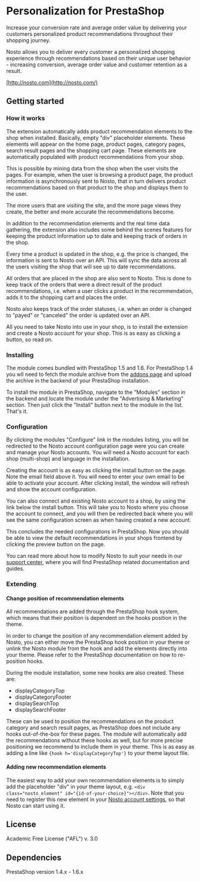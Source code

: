 # Personalization for PrestaShop

Increase your conversion rate and average order value by delivering your customers personalized product recommendations
throughout their shopping journey.

Nosto allows you to deliver every customer a personalized shopping experience through recommendations based on their
unique user behavior - increasing conversion, average order value and customer retention as a result.

[http://nosto.com](http://nosto.com/)

## Getting started

### How it works

The extension automatically adds product recommendation elements to the shop when installed. Basically, empty "div"
placeholder elements. These elements will appear on the home page, product pages, category pages, search result pages
and the shopping cart page. These elements are automatically populated with product recommendations from your shop.

This is possible by mining data from the shop when the user visits the pages. For example, when the user is browsing a
product page, the product information is asynchronously sent to Nosto, that in turn delivers product recommendations
based on that product to the shop and displays them to the user.

The more users that are visiting the site, and the more page views they create, the better and more accurate the
recommendations become.

In addition to the recommendation elements and the real time data gathering, the extension also includes some behind the
scenes features for keeping the product information up to date and keeping track of orders in the shop.

Every time a product is updated in the shop, e.g. the price is changed, the information is sent to Nosto over an API.
This will sync the data across all the users visiting the shop that will see up to date recommendations.

All orders that are placed in the shop are also sent to Nosto. This is done to keep track of the orders that were a
direct result of the product recommendations, i.e. when a user clicks a product in the recommendation, adds it to the
shopping cart and places the order.

Nosto also keeps track of the order statuses, i.e. when an order is changed to "payed" or "canceled" the order is
updated over an API.

All you need to take Nosto into use in your shop, is to install the extension and create a Nosto account for your
shop. This is as easy as clicking a button, so read on.

### Installing

The module comes bundled with PrestaShop 1.5 and 1.6. For PrestaShop 1.4 you wll need to fetch the module archive from
the [addons page](http://addons.prestashop.com/en/advertising-marketing-newsletter-modules/18349-nostotagging.html) and
upload the archive in the backend of your PrestaShop installation.

To install the module in PrestaShop, navigate to the "Modules" section in the backend and locate the module under the
"Advertising & Marketing" section. Then just click the "Install" button next to the module in the list. That's it.

### Configuration

By clicking the modules "Configure" link in the modules listing, you will be redirected to the Nosto account
configuration page were you can create and manage your Nosto accounts. You will need a Nosto account for each shop
(multi-shop) and language in the installation.

Creating the account is as easy as clicking the install button on the page. Note the email field above it. You will need
to enter your own email to be able to activate your account. After clicking install, the window will refresh and show
the account configuration.

You can also connect and existing Nosto account to a shop, by using the link below the install button. This will take
you to Nosto where you choose the account to connect, and you will then be redirected back where you will see the same
configuration screen as when having created a new account.

This concludes the needed configurations in PrestaShop. Now you should be able to view the default recommendations in
your shops frontend by clicking the preview button on the page.

You can read more about how to modify Nosto to suit your needs in our [support center](https://support.nosto.com/),
where you will find PrestaShop related documentation and guides.

### Extending

#### Change position of recommendation elements

All recommendations are added through the PrestaShop hook system, which means that their position is dependent on the
hooks position in the theme.

In order to change the position of any recommendation element added by Nosto, you can either move the PrestaShop hook
position in your theme or unlink the Nosto module from the hook and add the elements directly into your theme. Please
refer to the PrestaShop documentation on how to re-position hooks.

During the module installation, some new hooks are also created. These are:

* displayCategoryTop
* displayCategoryFooter
* displaySearchTop
* displaySearchFooter

These can be used to position the recommendations on the product category and search result pages, as PrestaShop does
not include any hooks out-of-the-box for these pages. The module will automatically add the recommendations without
these hooks as well, but for more precise positioning we recommend to include them in your theme. This is as easy as
adding a line like `{hook h='displayCategoryTop'}` to your theme layout file.

#### Adding new recommendation elements

The easiest way to add your own recommendation elements is to simply add the placeholder "div" in your theme layout,
e.g. `<div class="nosto_element" id="{id-of-your-choice}"></div>`. Note that you need to register this new element in
your [Nosto account settings](https://my.nosto.com/), so that Nosto can start using it.

## License

Academic Free License ("AFL") v. 3.0

## Dependencies

PrestaShop version 1.4.x - 1.6.x
